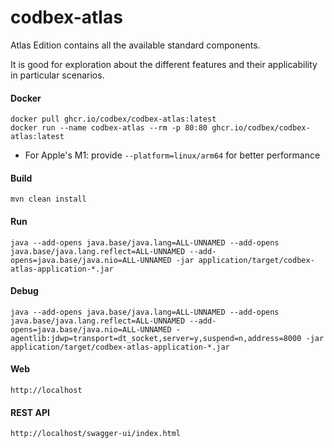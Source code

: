 # codbex-atlas

Atlas Edition contains all the available standard components.

It is good for exploration about the different features and their applicability in particular scenarios.


#### Docker

```
docker pull ghcr.io/codbex/codbex-atlas:latest
docker run --name codbex-atlas --rm -p 80:80 ghcr.io/codbex/codbex-atlas:latest
```

- For Apple's M1: provide `--platform=linux/arm64` for better performance		

#### Build

```
mvn clean install
```
	
#### Run

```
java --add-opens java.base/java.lang=ALL-UNNAMED --add-opens java.base/java.lang.reflect=ALL-UNNAMED --add-opens=java.base/java.nio=ALL-UNNAMED -jar application/target/codbex-atlas-application-*.jar
```

#### Debug

```
java --add-opens java.base/java.lang=ALL-UNNAMED --add-opens java.base/java.lang.reflect=ALL-UNNAMED --add-opens=java.base/java.nio=ALL-UNNAMED -agentlib:jdwp=transport=dt_socket,server=y,suspend=n,address=8000 -jar application/target/codbex-atlas-application-*.jar
```
	
#### Web

```
http://localhost
```

#### REST API

```
http://localhost/swagger-ui/index.html
```
